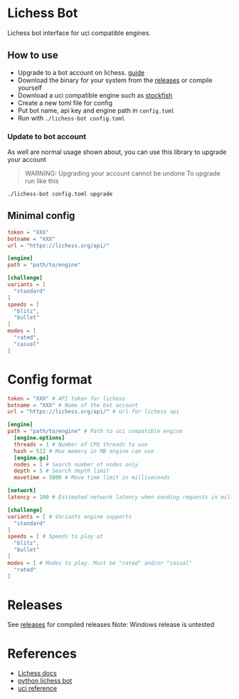 # Lichess Bot 
Lichess bot interface for uci compatible engines.

## How to use
- Upgrade to a bot account on lichess. [guide](https://lichess.org/api#operation/botAccountUpgrade)
- Download the binary for your system from the [releases](https://github.com/dolegi/lichess-bot/releases) or compile yourself
- Download a uci compatible engine such as [stockfish](https://stockfishchess.org/download/)
- Create a new toml file for config
- Put bot name, api key and engine path in `config.toml`
- Run with `./lichess-bot config.toml`

### Update to bot account
As well are normal usage shown about, you can use this library to upgrade your account
> WARNING: Upgrading your account cannot be undone
To upgrade run like this
```
./lichess-bot config.toml upgrade
```

## Minimal config
```toml
token = "XXX"
botname = "XXX"
url = "https://lichess.org/api/"

[engine]
path = "path/to/engine"

[challenge]
variants = [
  "standard"
]
speeds = [
  "blitz",
  "bullet"
]
modes = [
  "rated",
  "casual"
]
```

# Config format
```toml
token = "XXX" # API token for lichess
botname = "XXX" # Name of the bot account
url = "https://lichess.org/api/" # Url for lichess api

[engine]
path = "path/to/engine" # Path to uci compatible engine
  [engine.options]
  threads = 1 # Number of CPU threads to use
  hash = 512 # Max memory in MB engine can use
  [engine.go]
  nodes = 1 # Search number of nodes only
  depth = 5 # Search depth limit
  movetime = 5000 # Move time limit in milliseconds

[network]
latency = 100 # Estimated network latency when sending requests in milliseconds

[challenge]
variants = [ # Variants engine supports
  "standard"
]
speeds = [ # Speeds to play at
  "blitz",
  "bullet"
]
modes = [ # Modes to play. Must be "rated" and/or "casual"
  "rated"
]
```

# Releases 
See [releases](https://github.com/dolegi/lichess-bot/releases) for compiled releases
Note: Windows release is untested

# References
- [Lichess docs](https://lichess.org/api#tag/Chess-Bot)
- [python lichess bot](https://github.com/careless25/lichess-bot)
- [uci reference](https://www.shredderchess.com/chess-info/features/uci-universal-chess-interface.html)

